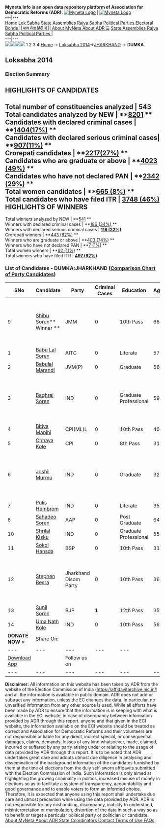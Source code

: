 **Myneta.info is an open data repository platform of Association for Democratic Reforms (ADR).**
[![Myneta Logo](https://www.myneta.info/lib/img/myneta-logo.png)](https://www.myneta.info/) | [![Myneta Logo](https://www.myneta.info/lib/img/adr-logo.png)](https://adrindia.org)  
---|---  
[Home](https://www.myneta.info/) [Lok Sabha](https://www.myneta.info/#ls "Lok Sabha") [ State Assemblies ](https://www.myneta.info/#sa "State Assemblies") [Rajya Sabha](https://www.myneta.info/#rs "Rajya Sabha") [Political Parties ](https://www.myneta.info/party "Political Parties") [ Electoral Bonds ](https://www.myneta.info/electoral_bonds "Electoral Bonds") [ || माय नेता हिंदी में || ](https://translate.google.co.in/translate?prev=hp&hl=en&js=y&u=www.myneta.info&sl=en&tl=hi&history_state0=) [ About MyNeta ](https://adrindia.org/content/about-myneta) [ About ADR ](https://adrindia.org/about-adr/who-we-are) [☰](javascript:void\(0\))
[ State Assemblies ](https://www.myneta.info/#sa "State Assemblies") [ Rajya Sabha ](https://www.myneta.info/#rs "Rajya Sabha") [ Political Parties ](https://www.myneta.info/party "Political Parties")
|   
---|---  
![](https://www.myneta.info/lib/img/banner/banner-1.png)![](https://www.myneta.info/lib/img/banner/banner-2.png)![](https://www.myneta.info/lib/img/banner/banner-3.png)![](https://www.myneta.info/lib/img/banner/banner-4.png)
1  2  3  4 
[Home](https://www.myneta.info/) → [Loksabha 2014](https://www.myneta.info/ls2014/)→[JHARKHAND](https://www.myneta.info/ls2014/index.php?action=show_constituencies&state_id=27) → **DUMKA**
### 
## Loksabha 2014
###  Election Summary 
HIGHLIGHTS OF CANDIDATES  
---  
Total number of constituencies analyzed |  543   
Total candidates analyzed by NEW | **[8201](https://www.myneta.info/ls2014/index.php?action=summary&subAction=candidates_analyzed&sort=candidate#summary) **  
Candidates with declared criminal cases | **[1404(17%)](https://www.myneta.info/ls2014/index.php?action=summary&subAction=crime&sort=candidate#summary) **  
Candidates with declared serious criminal cases| **[907(11%)](https://www.myneta.info/ls2014/index.php?action=summary&subAction=serious_crime&sort=candidate#summary) **  
Crorepati candidates | **[2217(27%)](https://www.myneta.info/ls2014/index.php?action=summary&subAction=crorepati&sort=candidate#summary) **  
Candidates who are graduate or above | **[4023 (49%)](https://www.myneta.info/ls2014/index.php?action=summary&subAction=education&sort=candidate#summary) **  
Candidates who have not declared PAN | **[2342 (29%)](https://www.myneta.info/ls2014/index.php?action=summary&subAction=without_pan&sort=candidate#summary) **  
Total women candidates | **[665 (8%)](https://www.myneta.info/ls2014/index.php?action=summary&subAction=women_candidate&sort=candidate#summary) **  
Total candidates who have filed ITR | [**3748 (46%)**](https://www.myneta.info/ls2014/index.php?action=summary&subAction=filed_itr&sort=candidate#summary)  
HIGHLIGHTS OF WINNERS  
---  
Total winners analyzed by NEW | **[541](https://www.myneta.info/ls2014/index.php?action=summary&subAction=winner_analyzed&sort=candidate#summary) **  
Winners with declared criminal cases | **[186 (34%)](https://www.myneta.info/ls2014/index.php?action=summary&subAction=winner_crime&sort=candidate#summary) **  
Winners with declared serious criminal cases | **[119 (22%)](https://www.myneta.info/ls2014/index.php?action=summary&subAction=winner_serious_crime&sort=candidate#summary)**  
Crorepati winners | **[443 (82%)](https://www.myneta.info/ls2014/index.php?action=summary&subAction=winner_crorepati&sort=candidate#summary) **  
Winners who are graduate or above | **[403 (74%)](https://www.myneta.info/ls2014/index.php?action=summary&subAction=winner_education&sort=candidate#summary) **  
Winners who have not declared PAN | **[7 (1%)](https://www.myneta.info/ls2014/index.php?action=summary&subAction=winner_without_pan&sort=candidate#summary) **  
Total women winners | **[62 (11%)](https://www.myneta.info/ls2014/index.php?action=summary&subAction=winner_women&sort=candidate#summary) **  
Total winners who have filed ITR | [**497 (92%)**](https://www.myneta.info/ls2014/index.php?action=summary&subAction=winner_filed_itr&sort=candidate#summary)  
### List of Candidates - DUMKA:JHARKHAND ([Comparison Chart of Party Candidates](https://www.myneta.info/ls2014/comparisonchart.php?constituency_id=258))
SNo | Candidate| Party| Criminal Cases| Education| Age| Total Assets| Liabilities  
---|---|---|---|---|---|---|---  
9  | [Shibu Soren](https://www.myneta.info/ls2014/candidate.php?candidate_id=4160)** Winner ** | JMM | 0 | 10th Pass| 68 | ![](https://myneta.info/image_v2.php?myneta_folder=ls2014&candidate_id=4160&col=ta) | ![](https://myneta.info/image_v2.php?myneta_folder=ls2014&candidate_id=4160&col=lia)  
1  | [Babu Lal Soren](https://www.myneta.info/ls2014/candidate.php?candidate_id=4726) | AITC | 0 | Literate| 57 | Rs 5,75,800 ~ 5 Lacs+ | Rs 0 ~   
2  | [Babulal Marandi](https://www.myneta.info/ls2014/candidate.php?candidate_id=4730) | JVM(P) | 0 | Graduate| 56 | Rs 69,74,656 ~ 69 Lacs+ | Rs 0 ~   
3  | [Baghrai Soren](https://www.myneta.info/ls2014/candidate.php?candidate_id=4162) | IND | 0 | Graduate Professional| 59 | ![](https://myneta.info/image_v2.php?myneta_folder=ls2014&candidate_id=4162&col=ta) | ![](https://myneta.info/image_v2.php?myneta_folder=ls2014&candidate_id=4162&col=lia)  
4  | [Bitiya Manjhi](https://www.myneta.info/ls2014/candidate.php?candidate_id=4727) | CPI(ML)L | 0 | 10th Pass| 40 | Rs 12,14,500 ~ 12 Lacs+ | Rs 0 ~   
5  | [Chhaya Kole](https://www.myneta.info/ls2014/candidate.php?candidate_id=4161) | CPI | 0 | 8th Pass| 31 | Rs 30,61,595 ~ 30 Lacs+ | Rs 7,00,000 ~ 7 Lacs+  
6  | [Joshil Murmu](https://www.myneta.info/ls2014/candidate.php?candidate_id=4159) | IND | 0 | Graduate| 32 | ![](https://myneta.info/image_v2.php?myneta_folder=ls2014&candidate_id=4159&col=ta) | ![](https://myneta.info/image_v2.php?myneta_folder=ls2014&candidate_id=4159&col=lia)  
7  | [Pulis Hembrom](https://www.myneta.info/ls2014/candidate.php?candidate_id=4720) | IND | 0 | Literate| 35 | Rs 12,27,400 ~ 12 Lacs+ | Rs 0 ~   
8  | [Sahadeo Soren](https://www.myneta.info/ls2014/candidate.php?candidate_id=4723) | AAP | 0 | Post Graduate| 64 | Rs 1,09,77,580 ~ 1 Crore+ | Rs 0 ~   
10  | [Shrilal Kisku](https://www.myneta.info/ls2014/candidate.php?candidate_id=4724) | IND | 0 | Graduate Professional| 55 | Rs 30,50,000 ~ 30 Lacs+ | Rs 82,000 ~ 82 Thou+  
11  | [Sokol Hansda](https://www.myneta.info/ls2014/candidate.php?candidate_id=4163) | BSP | 0 | 10th Pass| 31 | Rs 18,34,000 ~ 18 Lacs+ | Rs 0 ~   
12  | [Stephen Besra](https://www.myneta.info/ls2014/candidate.php?candidate_id=4717) | Jharkhand Disom Party | 0 | 10th Pass| 36 | ![](https://myneta.info/image_v2.php?myneta_folder=ls2014&candidate_id=4717&col=ta) | ![](https://myneta.info/image_v2.php?myneta_folder=ls2014&candidate_id=4717&col=lia)  
13  | [Sunil Soren](https://www.myneta.info/ls2014/candidate.php?candidate_id=4729) | BJP | **1** | 12th Pass| 35 | Rs 29,44,200 ~ 29 Lacs+ | Rs 0 ~   
14  | [Uma Nath Kole](https://www.myneta.info/ls2014/candidate.php?candidate_id=4719) | IND | 0 | 10th Pass| 56 | Rs 3,50,527 ~ 3 Lacs+ | Rs 0 ~   
|  **DONATE NOW** × |  Share On:  | [](https://api.whatsapp.com/send?text=https%3A%2F%2Fmyneta.info%2Fpunjab2022%2Findex.php%3Faction%3Dshow_constituencies%26state_id%3D19) | [](https://www.facebook.com/sharer/sharer.php?u=https%3A%2F%2Fmyneta.info%2Fpunjab2022%2Findex.php%3Faction%3Dshow_constituencies%26state_id%3D19) | [](https://twitter.com/share?url=https%3A%2F%2Fmyneta.info%2Fpunjab2022%2Findex.php%3Faction%3Dshow_constituencies%26state_id%3D19)  
---|---|---|---|---  
| [ Download App ](https://play.google.com/store/apps/details?id=com.webrosoft.myneta1&pcampaignid=pcampaignidMKT-Other-global-all-co-prtnr-py-PartBadge-Mar2515-1) | [](https://play.google.com/store/apps/details?id=com.webrosoft.myneta1&pcampaignid=pcampaignidMKT-Other-global-all-co-prtnr-py-PartBadge-Mar2515-1) |  Follow us on  | [](https://www.facebook.com/adrindia.org/) | [](https://twitter.com/adrspeaks) | [](https://groups.google.com/g/national-election-watch?hl=en&pli=1) | [](https://www.instagram.com/adrspeaks/) | [](https://www.youtube.com/user/adrspeaks) | [](https://sharechat.com/profile/adrspeaks)  
---|---|---|---|---|---|---|---|---  
**Disclaimer:** All information on this website has been taken by ADR from the website of the Election Commission of India (https://affidavitarchive.nic.in/) and all the information is available in public domain. ADR does not add or subtract any information, unless the EC changes the data. In particular, no unverified information from any other source is used. While all efforts have been made by ADR to ensure that the information is in keeping with what is available in the ECI website, in case of discrepancy between information provided by ADR through this report, anyone and that given in the ECI website, the information available on the ECI website should be treated as correct and Association for Democratic Reforms and their volunteers are not responsible or liable for any direct, indirect special, or consequential damages, claims, demands, losses of any kind whatsoever, made, claimed, incurred or suffered by any party arising under or relating to the usage of data provided by ADR through this report. It is to be noted that ADR undertakes great care and adopts utmost due diligence in analysing and dissemination of the background information of the candidates furnished by them at the time of elections from the duly self-sworn affidavits submitted with the Election Commission of India. Such information is only aimed at highlighting the growing criminality in politics, increased misuse of money in elections so as to facilitate a system of transparency, accountability and good governance and to enable voters to form an informed choice. Therefore, it is expected that anyone using this report shall undertake due care and utmost precaution while using the data provided by ADR. ADR is not responsible for any mishandling, discrepancy, inability to understand, misinterpretation or manipulation, distortion of the data in such a way so as to benefit or target a particular political party or politician or candidate. 
[ About MyNeta ](https://adrindia.org/content/about-myneta) [ About ADR ](https://adrindia.org/about-adr/who-we-are) [ State Coordinators ](https://adrindia.org/about-adr/state-coordinators) [ Contact ](https://adrindia.org/contact-us) [ Terms of Use ](https://adrindia.org/content/adr-terms-use) [ FAQs ](https://adrindia.org/content/faqs)
